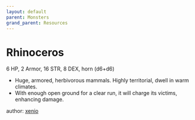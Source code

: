 ```yaml
---
layout: default
parent: Monsters
grand_parent: Resources
---
```


# Rhinoceros
6 HP, 2 Armor, 16 STR, 8 DEX, horn (d6+d6)
- Huge, armored, herbivorous mammals. Highly territorial, dwell in warm climates.
- With enough open ground for a clear run, it will charge its victims, enhancing damage.

author: [xenio](https://xenioinabottle.blogspot.com)
